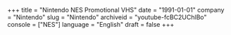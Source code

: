 +++
title = "Nintendo NES Promotional VHS"
date = "1991-01-01"
company = "Nintendo"
slug = "Nintendo"
archiveid = "youtube-fcBC2UChlBo"
console = ["NES"]
language = "English"
draft = false
+++